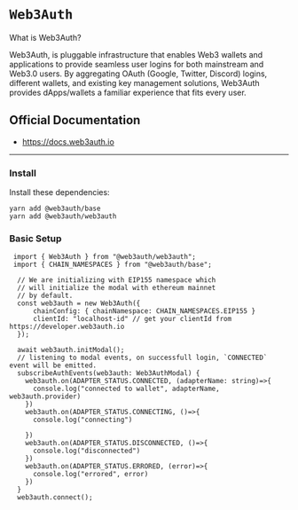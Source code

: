 # `Web3Auth`

What is Web3Auth?

Web3Auth, is pluggable infrastructure that enables Web3 wallets and applications to provide seamless user logins for both mainstream and Web3.0 users. By aggregating OAuth (Google, Twitter, Discord) logins, different wallets, and existing key management solutions, Web3Auth provides dApps/wallets a familiar experience that fits every user.

## Official Documentation

- https://docs.web3auth.io

---

### Install

Install these dependencies:

```shell
yarn add @web3auth/base
yarn add @web3auth/web3auth
```

### Basic Setup

```tsx
 import { Web3Auth } from "@web3auth/web3auth";
 import { CHAIN_NAMESPACES } from "@web3auth/base";

  // We are initializing with EIP155 namespace which
  // will initialize the modal with ethereum mainnet
  // by default.
  const web3auth = new Web3Auth({
      chainConfig: { chainNamespace: CHAIN_NAMESPACES.EIP155 }
      clientId: "localhost-id" // get your clientId from https://developer.web3auth.io
  });

  await web3auth.initModal();
  // listening to modal events, on successfull login, `CONNECTED` event will be emitted.
  subscribeAuthEvents(web3auth: Web3AuthModal) {
    web3auth.on(ADAPTER_STATUS.CONNECTED, (adapterName: string)=>{
      console.log("connected to wallet", adapterName, web3auth.provider)
    })
    web3auth.on(ADAPTER_STATUS.CONNECTING, ()=>{
      console.log("connecting")

    })
    web3auth.on(ADAPTER_STATUS.DISCONNECTED, ()=>{
      console.log("disconnected")
    })
    web3auth.on(ADAPTER_STATUS.ERRORED, (error)=>{
      console.log("errored", error)
    })
  }
  web3auth.connect();

```
